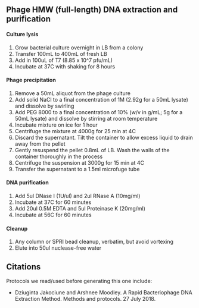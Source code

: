 Phage HMW (full-length) DNA extraction and purification
-------------------------------------------------------

#### Culture lysis
1. Grow bacterial culture overnight in LB from a colony
2. Transfer 100mL to 400mL of fresh LB
3. Add in 100uL of T7 (8.85 x 10^7 pfu/mL)
4. Incubate at 37C with shaking for 8 hours

#### Phage precipitation
1. Remove a 50mL aliquot from the phage culture
2. Add solid NaCl to a final concentration of 1M (2.92g for a 50mL lysate) and dissolve by swirling 
3. Add PEG 8000 to a final concentration of 10% (w/v in g/mL; 5g for a 50mL lysate) and dissolve by stirring at room temperature
4. Incubate mixture on ice for 1 hour
5. Centrifuge the mixture at 4000g for 25 min at 4C
6. Discard the supernatant. Tilt the container to allow excess liquid to drain away from the pellet
7. Gently resuspend the pellet 0.8mL of LB. Wash the walls of the container thoroughly in the process
8. Centrifuge the suspension at 3000g for 15 min at 4C
9. Transfer the supernatant to a 1.5ml microfuge tube

#### DNA purification 
1. Add 5ul DNase I (1U/ul) and 2ul RNase A (10mg/ml)
2. Incubate at 37C for 60 minutes
3. Add 20ul 0.5M EDTA and 5ul Proteinase K (20mg/ml)
5. Incubate at 56C for 60 minutes

#### Cleanup
1. Any column or SPRI bead cleanup, verbatim, but avoid vortexing
2. Elute into 50ul nuclease-free water


Citations
---------

Protocols we read/used before generating this one include:

* Dziuginta Jakociune and Arshnee Moodley. A Rapid Bacteriophage DNA Extraction Method. Methods and protocols. 27 July 2018.
